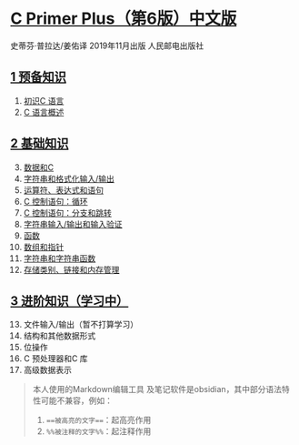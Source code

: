 # [C Primer Plus（第6版）中文版](https://github.com/nightingaleZX/C--/tree/main/C%20Primer%20Plus%EF%BC%88%E7%AC%AC6%E7%89%88%EF%BC%89%E4%B8%AD%E6%96%87%E7%89%88)
史蒂芬·普拉达/姜佑译 2019年11月出版 人民邮电出版社

## [1 预备知识](https://github.com/nightingaleZX/C--/blob/main/C%20Primer%20Plus%EF%BC%88%E7%AC%AC6%E7%89%88%EF%BC%89%E4%B8%AD%E6%96%87%E7%89%88/1%20%E9%A2%84%E5%A4%87%E7%9F%A5%E8%AF%86.md)
1. [初识C 语言](https://github.com/nightingaleZX/C--/blob/main/C%20Primer%20Plus%EF%BC%88%E7%AC%AC6%E7%89%88%EF%BC%89%E4%B8%AD%E6%96%87%E7%89%88/1%20%E9%A2%84%E5%A4%87%E7%9F%A5%E8%AF%86.md#c-%E8%AF%AD%E8%A8%80%E7%9A%84%E8%B5%B7%E6%BA%90)
2. [C 语言概述](https://github.com/nightingaleZX/C--/blob/main/C%20Primer%20Plus%EF%BC%88%E7%AC%AC6%E7%89%88%EF%BC%89%E4%B8%AD%E6%96%87%E7%89%88/1%20%E9%A2%84%E5%A4%87%E7%9F%A5%E8%AF%86.md#%E9%80%89%E6%8B%A9c-%E8%AF%AD%E8%A8%80%E7%9A%84%E7%90%86%E7%94%B1)
## [2 基础知识](https://github.com/nightingaleZX/C--/edit/main/C%20Primer%20Plus%EF%BC%88%E7%AC%AC6%E7%89%88%EF%BC%89%E4%B8%AD%E6%96%87%E7%89%88/2%20%E5%9F%BA%E7%A1%80%E7%9F%A5%E8%AF%86.md)
3. [数据和C](https://github.com/nightingaleZX/C--/blob/main/C%20Primer%20Plus%EF%BC%88%E7%AC%AC6%E7%89%88%EF%BC%89%E4%B8%AD%E6%96%87%E7%89%88/2%20%E5%9F%BA%E7%A1%80%E7%9F%A5%E8%AF%86.md#%E6%95%B0%E6%8D%AE%E5%92%8Cc)
4. [字符串和格式化输入/输出](https://github.com/nightingaleZX/C--/blob/main/C%20Primer%20Plus%EF%BC%88%E7%AC%AC6%E7%89%88%EF%BC%89%E4%B8%AD%E6%96%87%E7%89%88/2%20%E5%9F%BA%E7%A1%80%E7%9F%A5%E8%AF%86.md#%E5%AD%97%E7%AC%A6%E4%B8%B2%E5%92%8C%E6%A0%BC%E5%BC%8F%E5%8C%96%E8%BE%93%E5%85%A5%E8%BE%93%E5%87%BA)
5. [运算符、表达式和语句](https://github.com/nightingaleZX/C--/blob/main/C%20Primer%20Plus%EF%BC%88%E7%AC%AC6%E7%89%88%EF%BC%89%E4%B8%AD%E6%96%87%E7%89%88/2%20%E5%9F%BA%E7%A1%80%E7%9F%A5%E8%AF%86.md#%E8%BF%90%E7%AE%97%E7%AC%A6%E8%A1%A8%E8%BE%BE%E5%BC%8F%E5%92%8C%E8%AF%AD%E5%8F%A5)
6. [C 控制语句：循环](https://github.com/nightingaleZX/C--/blob/main/C%20Primer%20Plus%EF%BC%88%E7%AC%AC6%E7%89%88%EF%BC%89%E4%B8%AD%E6%96%87%E7%89%88/2%20%E5%9F%BA%E7%A1%80%E7%9F%A5%E8%AF%86.md#c-%E6%8E%A7%E5%88%B6%E8%AF%AD%E5%8F%A5%E5%BE%AA%E7%8E%AF)
7. [C 控制语句：分支和跳转](https://github.com/nightingaleZX/C--/blob/main/C%20Primer%20Plus%EF%BC%88%E7%AC%AC6%E7%89%88%EF%BC%89%E4%B8%AD%E6%96%87%E7%89%88/2%20%E5%9F%BA%E7%A1%80%E7%9F%A5%E8%AF%86.md#c%E6%8E%A7%E5%88%B6%E8%AF%AD%E5%8F%A5%E5%88%86%E6%94%AF%E5%92%8C%E8%B7%B3%E8%BD%AC)
8. [字符串输入/输出和输入验证](https://github.com/nightingaleZX/C--/blob/main/C%20Primer%20Plus%EF%BC%88%E7%AC%AC6%E7%89%88%EF%BC%89%E4%B8%AD%E6%96%87%E7%89%88/2%20%E5%9F%BA%E7%A1%80%E7%9F%A5%E8%AF%86.md#%E5%AD%97%E7%AC%A6%E8%BE%93%E5%85%A5%E8%BE%93%E5%87%BA%E5%92%8C%E8%BE%93%E5%85%A5%E9%AA%8C%E8%AF%81)
9. [函数](https://github.com/nightingaleZX/C--/blob/main/C%20Primer%20Plus%EF%BC%88%E7%AC%AC6%E7%89%88%EF%BC%89%E4%B8%AD%E6%96%87%E7%89%88/2%20%E5%9F%BA%E7%A1%80%E7%9F%A5%E8%AF%86.md#%E5%87%BD%E6%95%B0)
10. [数组和指针](https://github.com/nightingaleZX/C--/blob/main/C%20Primer%20Plus%EF%BC%88%E7%AC%AC6%E7%89%88%EF%BC%89%E4%B8%AD%E6%96%87%E7%89%88/2%20%E5%9F%BA%E7%A1%80%E7%9F%A5%E8%AF%86.md#%E6%95%B0%E7%BB%84%E5%92%8C%E6%8C%87%E9%92%88)
11. [字符串和字符串函数](https://github.com/nightingaleZX/C--/blob/main/C%20Primer%20Plus%EF%BC%88%E7%AC%AC6%E7%89%88%EF%BC%89%E4%B8%AD%E6%96%87%E7%89%88/2%20%E5%9F%BA%E7%A1%80%E7%9F%A5%E8%AF%86.md#%E5%AD%97%E7%AC%A6%E4%B8%B2%E5%92%8C%E5%AD%97%E7%AC%A6%E4%B8%B2%E5%87%BD%E6%95%B0)
12. [存储类别、链接和内存管理](https://github.com/nightingaleZX/C--/blob/main/C%20Primer%20Plus%EF%BC%88%E7%AC%AC6%E7%89%88%EF%BC%89%E4%B8%AD%E6%96%87%E7%89%88/2%20%E5%9F%BA%E7%A1%80%E7%9F%A5%E8%AF%86.md#%E5%AD%98%E5%82%A8%E7%B1%BB%E5%88%AB%E9%93%BE%E6%8E%A5%E5%92%8C%E5%86%85%E5%AD%98%E7%AE%A1%E7%90%86)
## [3 进阶知识（学习中）]()
13. 文件输入/输出（暂不打算学习）
14. 结构和其他数据形式
15. 位操作
16. C 预处理器和C 库
17. 高级数据表示

> 本人使用的Markdown编辑工具 及笔记软件是obsidian，其中部分语法特性可能不兼容，例如：
> 1. `==被高亮的文字==`：起高亮作用
> 2. `%%被注释的文字%%`：起注释作用
